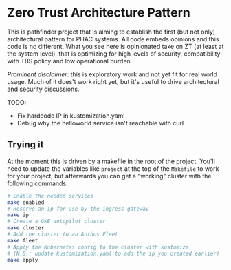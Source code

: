 # Zero Trust Architecture Pattern

This is pathfinder project that is aiming to establish the first (but not only) architectural pattern for PHAC systems.
All code embeds opinions and this code is no different. What you see here is opinionated take on ZT (at least at the system level), that is optimizing for high levels of security, compatibility with TBS policy and low operational burden.

*Prominent disclaimer*: this is exploratory work and not yet fit for real world usage. Much of it does't work right yet, but it's useful to drive architectural and security discussions.

TODO:
* Fix hardcode IP in kustomization.yaml
* Debug why the helloworld service isn't reachable with curl


## Trying it

At the moment this is driven by a makefile in the root of the project. 
You'll need to update the variables like `project` at the top of the `Makefile` to work for your project, but afterwards you can get a "working" cluster with the following commands:

```sh
# Enable the needed services
make enabled
# Reserve an ip for use by the ingress gateway
make ip
# Create a GKE autopilot cluster
make cluster
# Add the cluster to an Anthos Fleet
make fleet
# Apply the Kubernetes config to the cluster with kustomize 
# (N.B.: update kustomization.yaml to add the ip you created earlier)
make apply
```
